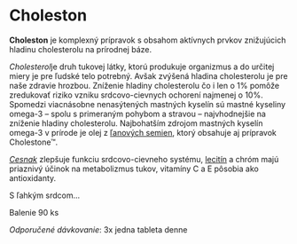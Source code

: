 Choleston
=========

**Choleston** je komplexný prípravok s obsahom aktívnych prvkov znižujúcich
hladinu cholesterolu na prírodnej báze.

*Cholesterol*je druh tukovej látky, ktorú produkuje organizmus a do určitej
miery je pre ľudské telo potrebný. Avšak zvýšená hladina cholesterolu je pre
naše zdravie hrozbou. Zníženie hladiny cholesterolu čo i len o 1% pomôže
zredukovať riziko vzniku srdcovo-cievnych ochorení najmenej o 10%. Spomedzi
viacnásobne nenasýtených mastných kyselín sú mastné kyseliny omega-3 – spolu s
primeraným pohybom a stravou – najvhodnejšie na zníženie hladiny cholesterolu.
Najbohatším zdrojom mastných kyselín omega-3 v prírode je olej z [ľanových
semien](/sip/#p/lan-siaty), ktorý obsahuje aj prípravok
Cholestone™.

*[Cesnak](/sip/#p/cesnak-kuchynsky)* zlepšuje funkciu
srdcovo-cievneho systému, [lecitín](/sip/#p/soja-fazulova) a
chróm majú priaznivý účinok na metabolizmus tukov, vitamíny C a E pôsobia ako
antioxidanty.

S ľahkým srdcom...

Balenie 90 ks

*Odporučené dávkovanie*: 3x jedna tableta denne

